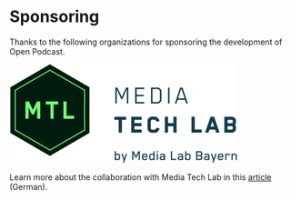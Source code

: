 # Sponsoring

Thanks to the following organizations for sponsoring the development of Open Podcast.

<a href="http://media-tech-lab.com">
    <img src="/sponsors/mtl.png" width="400" />
</a>

Learn more about the collaboration with Media Tech Lab in this [article](https://www.media-lab.de/de/media-tech-lab/open-podcast) (German).
